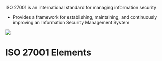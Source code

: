 ISO 27001 is an international standard for managing information security

* Provides a framework for establishing, maintaining, and continuously improving an Information Security Management System

![](https://github.com/JonmarCorpuz/SecondBrain/blob/main/Assets/Whitespace.png)

# ISO 27001 Elements

